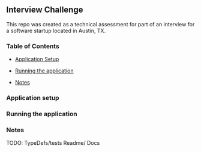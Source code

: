 ## Interview Challenge

This repo was created as a technical assessment for part of an interview for a software startup located in Austin, TX.

### Table of Contents

* [Application Setup](#Application-setup)

* [Running the application](#Running-the-application)

* [Notes](#notes)

### Application setup

### Running the application

### Notes

TODO:
TypeDefs/tests
Readme/ Docs